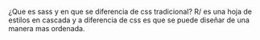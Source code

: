 ¿Que es sass y en que se diferencia de css tradicional? R/ es una hoja de estilos en cascada y a diferencia de css es que se puede diseñar de una manera mas ordenada.